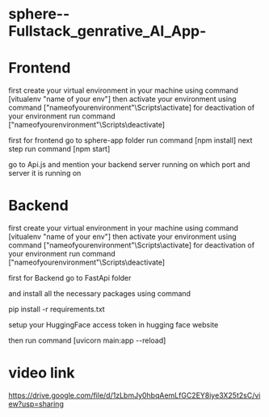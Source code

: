 # sphere--Fullstack_genrative_AI_App-

# Frontend

first create your virtual environment in your machine using command [vitualenv "name of your env"]
then activate your environment using command ["nameofyourenvironment"\Scripts\activate] for deactivation of your environment run command ["nameofyourenvironment"\Scripts\deactivate]

first for frontend go to sphere-app folder
run command [npm install]
next step
run command [npm start]

go to Api.js and mention your backend server running on which port and server it is running on

# Backend

first create your virtual environment in your machine using command [vitualenv "name of your env"]
then activate your environment using command ["nameofyourenvironment"\Scripts\activate] for deactivation of your environment run command ["nameofyourenvironment"\Scripts\deactivate]

first for Backend go to FastApi folder

and install all the necessary packages using command

pip install -r requirements.txt

setup your HuggingFace access token in hugging face website 

then run command [uvicorn main:app --reload]


# video link

https://drive.google.com/file/d/1zLbmJy0hbqAemLfGC2EY8iye3X25t2sC/view?usp=sharing


